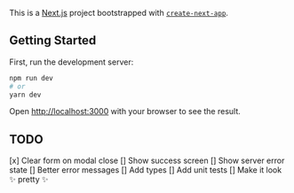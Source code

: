 This is a [Next.js](https://nextjs.org/) project bootstrapped with [`create-next-app`](https://github.com/vercel/next.js/tree/canary/packages/create-next-app).

## Getting Started

First, run the development server:

```bash
npm run dev
# or
yarn dev
```

Open [http://localhost:3000](http://localhost:3000) with your browser to see the result.

## TODO

[x] Clear form on modal close
[] Show success screen
[] Show server error state
[] Better error messages
[] Add types
[] Add unit tests
[] Make it look ✨ pretty ✨
